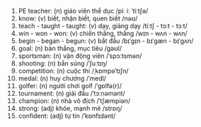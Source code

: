 1. PE teacher: (n) giáo viên thể dục /piː iː ˈtiːtʃə/
3. know: (v) biết, nhận biết, quen biết /nəʊ/
6. teach \- taught \- taught: (v) dạy, giảng dạy /tiːtʃ \- tɔːt \- tɔːt/
7. win \- won \- won: (v) chiến thắng, thắng /wɪn \- wʌn \- wʌn/
8. begin \- began \- begun: (v) bắt đầu /bɪˈɡɪn \- bɪˈɡæn \- bɪˈɡʌn/
12. goal: (n) bàn thắng, mục tiêu /ɡəʊl/
1. sportsman: (n) vận động viên /ˈspɔːtsmən/
2. shooting: (n) bắn súng /ˈʃuːtɪŋ/
3. competition: (n) cuộc thi /ˌkɒmpəˈtɪʃn/
4. medal: (n) huy chương /ˈmedl/
5. golfer: (n) người chơi golf /ˈɡɒlfə(r)/
6. tournament: (n) giải đấu /ˈtɔːnəmənt/
7. champion: (n) nhà vô địch /ˈtʃæmpiən/
5. strong: (adj) khỏe, mạnh mẽ /strɒŋ/
6. confident: (adj) tự tin /ˈkɒnfɪdənt/